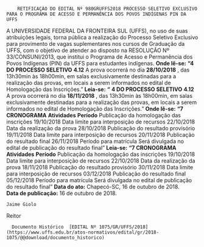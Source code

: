         RETIFICAÇÃO DO EDITAL Nº 980GRUFFS2018 PROCESSO SELETIVO EXCLUSIVO PARA O PROGRAMA DE ACESSO E PERMANÊNCIA DOS POVOS INDÍGENAS PIN DA UFFS  

 A UNIVERSIDADE FEDERAL DA FRONTEIRA SUL (UFFS), no uso de suas atribuições legais, torna pública a realização do Processo Seletivo Exclusivo para provimento de vagas suplementares nos cursos de Graduação da UFFS, com o objetivo de atender ao disposto na RESOLUÇÃO Nº 33/CONSUNI/2013, que institui o Programa de Acesso e Permanência dos Povos Indígenas (PIN) da UFFS para estudantes indígenas. **Onde lê-se:**  **“4 DO PROCESSO SELETIVO**  **4.12** A prova ocorrerá no dia **28/10/2018** , das 13h30min às 18h00min, em salas exclusivamente destinadas para a realização das provas, em locais a serem informados no edital de Homologação das Inscrições.”   **Leia-se:**  **“**  **4 DO PROCESSO SELETIVO**  **4.12** A prova ocorrerá no dia **18/11/2018** , das 13h30min às 18h00min, em salas exclusivamente destinadas para a realização das provas, em locais a serem informados no edital de Homologação das Inscrições.” **Onde lê-se:**  **“7 CRONOGRAMA**      **Atividades**    **Período**      Publicação da homologação das inscrições   19/10/2018     Data limite para interposição de recursos   22/10/2018     Data da realização da prova   28/10/2018     Publicação do resultado provisório    19/11/2018     Data limite para interposição de recursos   20/11/2018     Publicação do resultado final   26/11/2018     Período para matrícula   Será divulgada no edital de publicação do resultado final”       **Leia-se:**  **“7 CRONOGRAMA**      **Atividades**    **Período**      Publicação da homologação das inscrições   19/10/2018     Data limite para interposição de recursos   22/10/2018     Data da realização da prova   18/11/2018     Publicação do resultado provisório    30/11/2018     Data limite para interposição de recursos   03/12/2018     Publicação do resultado final   05/12/2018     Período para matrícula   Será divulgada no edital de publicação do resultado final”          **Data do ato:** Chapecó-SC, 16 de outubro de 2018.   
 **Data de publicação:**  16 de outubro de 2018. 

    Jaime Giolo   
 Reitor 

      Documento Histórico  [EDITAL Nº 1075/GR/UFFS/2018](https://www.uffs.edu.br/atos-normativos/edital/gr/2018-1075/@@download/documento_historico)     
      